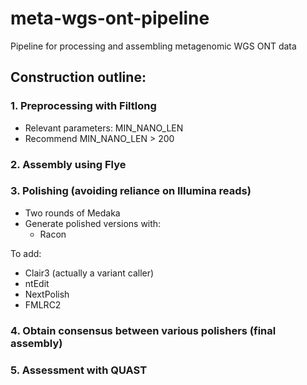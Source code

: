 # meta-wgs-ont-pipeline
Pipeline for processing and assembling metagenomic WGS ONT data

## Construction outline:

### 1. Preprocessing with Filtlong
- Relevant parameters: MIN_NANO_LEN
- Recommend MIN_NANO_LEN > 200


### 2. Assembly using Flye

### 3. Polishing (avoiding reliance on Illumina reads)
- Two rounds of Medaka
- Generate polished versions with:
  - Racon

To add:
- Clair3 (actually a variant caller)
- ntEdit
- NextPolish
- FMLRC2

### 4. Obtain consensus between various polishers (final assembly)

### 5. Assessment with QUAST
